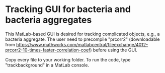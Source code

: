 # Tracking GUI for bacteria and bacteria aggregates
This MatLab-based GUI is desired for tracking complicated objects, e.g., a bacteria aggregate. The user need to precompile "prcorr2" (downloadable from https://www.mathworks.com/matlabcentral/fileexchange/4012-prcorr2-10-times-faster-correlation-coef) before using the GUI.

Copy every file to your working folder. To run the code, type "trackbackground" in a MatLab console. 
